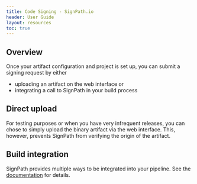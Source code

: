 ```yaml
---
title: Code Signing - SignPath.io
header: User Guide
layout: resources
toc: true
---
```


## Overview

Once your artifact configuration and project is set up, you can submit a signing request by either

* uploading an artifact on the web interface or
* integrating a call to SignPath in your build process

## Direct upload

For testing purposes or when you have very infrequent releases, you can chose to simply upload the binary artifact via the web interface. This, however, prevents SignPath from verifying the origin of the artifact.

## Build integration

SignPath provides multiple ways to be integrated into your pipeline. See the [documentation](/documentation/build-system-integration) for details.